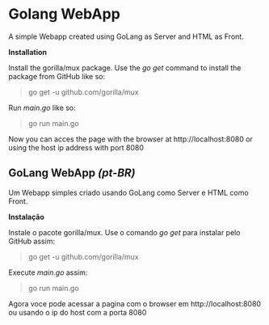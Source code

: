 # **Golang WebApp**

A simple Webapp created using GoLang as Server and HTML as Front.

**Installation**

Install the gorilla/mux package. Use the _go get_ command to install the package from GitHub like so: 

> go get -u github.com/gorilla/mux

Run _main.go_ like so:

> go run main.go

Now you can acces the page with the browser at http://localhost:8080 or using the host ip address with port 8080

## **GoLang WebApp _(pt-BR)_**

Um Webapp simples criado usando GoLang como Server e HTML como Front.

**Instalação**

Instale o pacote gorilla/mux. Use o comando _go get_ para instalar pelo GitHub assim:

> go get -u github.com/gorilla/mux

Execute _main.go_ assim:

> go run main.go

Agora voce pode acessar a pagina com o browser em http://localhost:8080 ou usando o ip do host com a porta 8080
